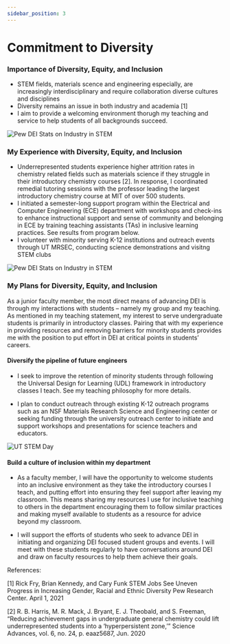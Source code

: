 ```yaml
---
sidebar_position: 3
---
```


# Commitment to Diversity

### Importance of Diversity, Equity, and Inclusion
- STEM fields, materials scence and engineering especially, are increasingly interdisciplinary and require collaboration diverse cultures and disciplines 
- Diversity remains an issue in both industry and academia [1]
- I aim to provide a welcoming environment thorugh my teaching and service to help students of all backgrounds succeed.

![Pew DEI Stats on Industry in STEM](@site/static/img/teaching/PEW.jpg)

### My Experience with Diversity, Equity, and Inclusion
- Underrepresented students experience higher attrition rates in chemistry related fields such as materials science if they struggle in their introductory chemistry courses [2]. In response, I coordinated remedial tutoring sessions with the professor leading the largest introductory chemistry course at MIT of over 500 students.
- I initiated a semester-long support program within the Electrical and Computer Engineering (ECE) department with workshops and check-ins to enhance instructional support and sense of community and belonging in ECE by training teaching assistants (TAs) in inclusive learning practices. See results from program below.
- I volunteer with minority serving K-12 institutions and outreach events through UT MRSEC, conducting science demonstrations and visitng STEM clubs

![Pew DEI Stats on Industry in STEM](@site/static/img/teaching/TAsupport.jpg)
### My Plans for Diversity, Equity, and Inclusion
As a junior faculty member, the most direct means of advancing DEI is through my interactions with students – namely my group and my teaching. As mentioned in my teaching statement, my interest to serve undergraduate students is primarily in introductory classes. Pairing that with my experience in providing resources and removing barriers for minority students provides me with the position to put effort in DEI at critical points in students’ careers.  

#### Diversify the pipeline of future engineers
- I seek to improve the retention of minority students through following the Universal Design for Learning (UDL) framework in introductory classes I teach. See my teaching philosophy for more details.

- I plan to conduct outreach through existing K-12 outreach programs such as an NSF Materials Research Science and Engineering center or seeking funding through the university outreach center to initiate and support workshops and presentations for science teachers and educators. 

![UT STEM Day ](@site/static/img/teaching/utstemday2022.jpg)

#### Build a culture of inclusion within my department
- As a faculty member, I will have the opportunity to welcome students into an inclusive environment as they take the introductory courses I teach, and putting effort into ensuring they feel support after leaving my classroom. This means sharing my resources I use for inclusive teaching to others in the department encouraging them to follow similar practices and making myself available to students as a resource for advice beyond my classroom. 

- I will support the efforts of students who seek to advance DEI in initiating and organizing DEI focused student groups and events. I will meet with these students regularly to have conversations around DEI and draw on faculty resources to help them achieve their goals. 




References:

[1]	Rick Fry, Brian Kennedy, and Cary Funk STEM Jobs See Uneven Progress in Increasing Gender, Racial and Ethnic Diversity Pew Research Center. April 1, 2021

[2]	R. B. Harris, M. R. Mack, J. Bryant, E. J. Theobald, and S. Freeman, “Reducing achievement gaps in undergraduate general chemistry could lift underrepresented students into a ‘hyperpersistent zone,’” Science Advances, vol. 6, no. 24, p. eaaz5687, Jun. 2020


